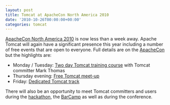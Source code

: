 ```yaml
---
layout: post
title: Tomcat at ApacheCon North America 2010
date: '2010-10-26T00:00:00+00:00'
categories: tomcat
---
```

<a href="http://na.apachecon.com/c/acna2010/">ApacheCon North America 2010</a> is now less than a week away. Apache Tomcat will again have a significant presence this year including a number of free events that are open to everyone. Full details are on the <a href="http://na.apachecon.com/c/acna2010/">ApacheCon</a> but the highlights are:
<ul>
<li>Monday / Tuesday: <a href="http://na.apachecon.com/c/acna2010/sessions/626">Two day Tomcat training course</a> with Tomcat committer Mark Thomas</li>
<li>Thursday evening: <a href="http://wiki.apache.org/tomcat/TomcatAtApacheConNA2010">Free Tomcat meet-up</a></li>
<li>Friday: <a href="http://na.apachecon.com/c/acna2010/schedule/2010/11/05">Dedicated Tomcat track</a></li>
</ul>
There will also be an opportunity to meet Tomcat committers and users during the <a href="http://na.apachecon.com/c/acna2010/schedule/hackathon">hackathon<a/>, the <a href="http://na.apachecon.com/c/acna2010/schedule/barcamp">BarCamp</a> as well as during the conference. 
